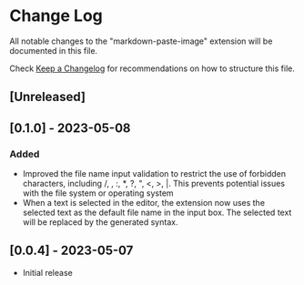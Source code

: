 # Change Log

All notable changes to the "markdown-paste-image" extension will be documented in this file.

Check [Keep a Changelog](http://keepachangelog.com/) for recommendations on how to structure this file.

## [Unreleased]

## [0.1.0] - 2023-05-08

### Added

- Improved the file name input validation to restrict the use of forbidden characters, including /, \, :, *, ?, ", <, >, |. This prevents potential issues with the file system or operating system
- When a text is selected in the editor, the extension now uses the selected text as the default file name in the input box. The selected text will be replaced by the generated syntax.

## [0.0.4] - 2023-05-07

- Initial release